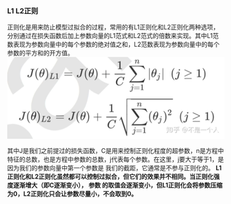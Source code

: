 ### L1 L2正则
正则化是用来防止模型过拟合的过程，常用的有L1正则化和L2正则化两种选项，分别通过在损失函数后加上参数向量的L1范式和L2范式的倍数来实现。其中L1范数表现为参数向量中的每个参数的绝对值之和，L2范数表现为参数向量中的每个参数的平方和的开方值。
![avatar](https://github.com/coderGray1296/code/blob/master/%E6%9C%BA%E5%99%A8%E5%AD%A6%E4%B9%A0%E5%A4%8D%E4%B9%A0/pictures/L%E6%AD%A3%E5%88%99.jpg)

其中J是我们之前提过的损失函数，C是用来控制正则化程度的超参数，n是方程中特征的总数，也是方程中参数的总数，j代表每个参数。在这里，j要大于等于1，是因为我们的参数向量中第一个参数是 我们的截距，它通常是不参与正则化的。
**L1正则化和L2正则化虽然都可以控制过拟合，但它们的效果并不相同。当正则化强度逐渐增大（即C逐渐变小）， 参数 的取值会逐渐变小，但L1正则化会将参数压缩为0，L2正则化只会让参数尽量小，不会取到0。**
